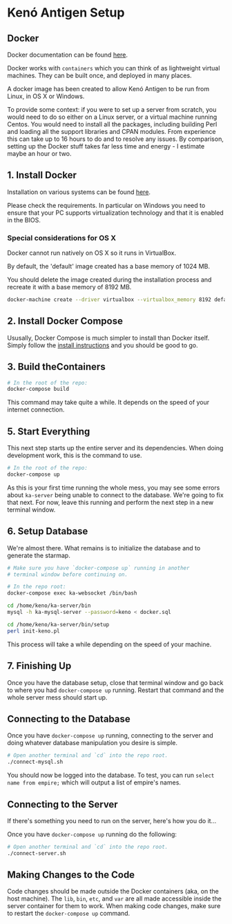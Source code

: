 # Kenó Antigen Setup

## Docker

Docker documentation can be found [here](https://docs.docker.com).

Docker works with `containers` which you can think of as lightweight
virtual machines. They can be built once, and deployed in many places.

A docker image has been created to allow Kenó Antigen to be run from
Linux, in OS X or Windows.

To provide some context: if you were to set up a server from scratch, you would
need to do so either on a Linux server, or a virtual machine running
Centos. You would need to install all the packages, including building
Perl and loading all the support libraries and CPAN modules. From
experience this can take up to 16 hours to do and to resolve any issues. By comparison, setting up the Docker stuff takes far less time and energy - I estimate maybe an hour or two.

## 1. Install Docker

Installation on various systems can be found [here](https://docs.docker.com/engine/installation/).

Please check the requirements. In particular on Windows you need to
ensure that your PC supports virtualization technology and that it
is enabled in the BIOS.

### Special considerations for OS X

Docker cannot run natively on OS X so it runs in VirtualBox.

By default, the 'default' image created has a base memory of 1024 MB.

You should delete the image created during the installation process and
recreate it with a base memory of 8192 MB.

```bash
docker-machine create --driver virtualbox --virtualbox_memory 8192 default
```

## 2. Install Docker Compose

Ususally, Docker Compose is much simpler to install than Docker itself. Simply follow the [install instructions](https://docs.docker.com/compose/install/) and you should be good to go.

## 3. Build theContainers

```bash
# In the root of the repo:
docker-compose build
```

This command may take quite a while. It depends on the speed of your internet connection.

## 5. Start Everything

This next step starts up the entire server and its dependencies. When doing development work, this is the command to use.

```bash
# In the root of the repo:
docker-compose up
```

As this is your first time running the whole mess, you may see some errors about `ka-server` being unable to connect to the database. We're going to fix that next. For now, leave this running and perform the next step in a new terminal window.

## 6. Setup Database

We're almost there. What remains is to initialize the database and to generate the starmap.

```bash
# Make sure you have `docker-compose up` running in another
# terminal window before continuing on.

# In the repo root:
docker-compose exec ka-websocket /bin/bash

cd /home/keno/ka-server/bin
mysql -h ka-mysql-server --password=keno < docker.sql

cd /home/keno/ka-server/bin/setup
perl init-keno.pl
```

This process will take a while depending on the speed of your machine.

## 7. Finishing Up

Once you have the database setup, close that terminal window and go back to where you had `docker-compose up` running. Restart that command and the whole server mess should start up.

## Connecting to the Database

Once you have `docker-compose up` running, connecting to the server and doing whatever database manipulation you desire is simple.

```bash
# Open another terminal and `cd` into the repo root.
./connect-mysql.sh
```

You should now be logged into the database. To test, you can run `select name from empire;` which will output a list of empire's names.

## Connecting to the Server

If there's something you need to run on the server, here's how you do it...

Once you have `docker-compose up` running do the following:

```bash
# Open another terminal and `cd` into the repo root.
./connect-server.sh
```

## Making Changes to the Code

Code changes should be made outside the Docker containers (aka, on the host machine). The `lib`, `bin`, `etc`, and `var` are all made accessible inside the server container for them to work. When making code changes, make sure to restart the `docker-compose up` command.
